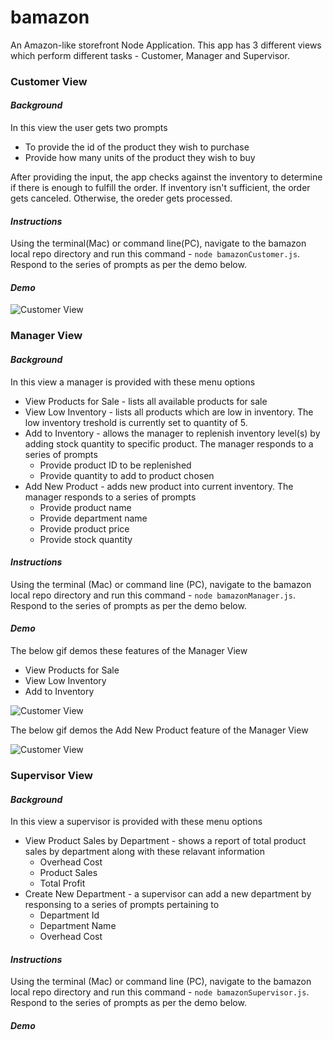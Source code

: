 # bamazon
An Amazon-like storefront Node Application. This app has 3 different views which perform different tasks - Customer, Manager and Supervisor.

### Customer View
#### *Background*
In this view the user gets two prompts 
* To provide the id of the product they wish to purchase
* Provide how many units of the product they wish to buy

After providing the input, the app checks against the inventory to determine if there is enough to fulfill the order. If inventory isn't sufficient, the order gets canceled. Otherwise, the oreder gets processed.

#### *Instructions*
Using the terminal(Mac) or command line(PC), navigate to the bamazon local repo directory and run this command - `node bamazonCustomer.js`. Respond to the series of prompts as per the demo below.

#### *Demo*
![Customer View](assets/gifs/bamazon_customer.gif)

### Manager View
#### *Background*
In this view a manager is provided with these menu options 
* View Products for Sale - lists all available products for sale
* View Low Inventory - lists all products which are low in inventory. The low inventory treshold is currently set to quantity of 5.
* Add to Inventory - allows the manager to replenish inventory level(s) by adding stock quantity to specific product. The manager responds to a series of prompts 
  * Provide product ID to be replenished
  * Provide quantity to add to product chosen
* Add New Product - adds new product into current inventory. The manager responds to a series of prompts
  * Provide product name
  * Provide department name
  * Provide product price
  * Provide stock quantity

#### *Instructions*
Using the terminal (Mac) or command line (PC),  navigate to the bamazon local repo directory and run this command - `node bamazonManager.js`. Respond to the series of prompts as per the demo below.

#### *Demo*
The below gif demos these features of the Manager View
* View Products for Sale 
* View Low Inventory
* Add to Inventory

![Customer View](assets/gifs/manager_view_part1.gif)

The below gif demos the Add New Product feature of the Manager View

![Customer View](assets/gifs/manager_view_part2.gif)

### Supervisor View
#### *Background*
In this view a supervisor is provided with these menu options
* View Product Sales by Department - shows a report of total product sales by department along with these relavant information
  * Overhead Cost
  * Product Sales
  * Total Profit
* Create New Department - a supervisor can add a new department by responsing to a series of prompts pertaining to 
  * Department Id
  * Department Name
  * Overhead Cost

#### *Instructions*
Using the terminal (Mac) or command line (PC),  navigate to the bamazon local repo directory and run this command - `node bamazonSupervisor.js`.  Respond to the series of prompts as per the demo below.

#### *Demo*





